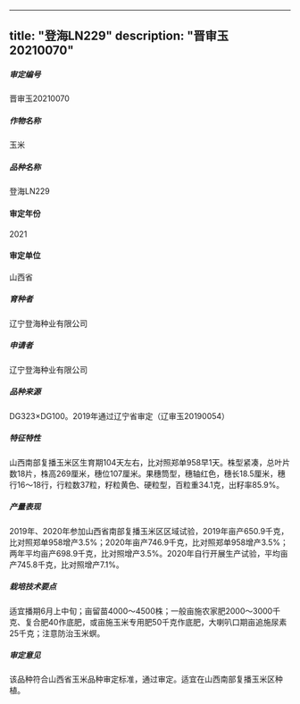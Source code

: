 
---
title: "登海LN229"
description: "晋审玉20210070"
---
##### 审定编号 
晋审玉20210070

##### 作物名称
玉米

##### 品种名称
登海LN229

#### 审定年份
2021	

#### 审定单位
山西省

##### 育种者
辽宁登海种业有限公司

##### 申请者
辽宁登海种业有限公司

##### 品种来源
DG323×DG100。2019年通过辽宁省审定（辽审玉20190054）

##### 特征特性
山西南部复播玉米区生育期104天左右，比对照郑单958早1天。株型紧凑，总叶片数18片，株高269厘米，穗位107厘米。果穗筒型，穗轴红色，穗长18.5厘米，穗行16～18行，行粒数37粒，籽粒黄色、硬粒型，百粒重34.1克，出籽率85.9%。

##### 产量表现
2019年、2020年参加山西省南部复播玉米区区域试验，2019年亩产650.9千克，比对照郑单958增产3.5%；2020年亩产746.9千克，比对照郑单958增产3.5%；两年平均亩产698.9千克，比对照增产3.5%。2020年自行开展生产试验，平均亩产745.8千克，比对照增产7.1%。

##### 栽培技术要点
适宜播期6月上中旬；亩留苗4000～4500株；一般亩施农家肥2000～3000千克、复合肥40作底肥，或亩施玉米专用肥50千克作底肥，大喇叭口期亩追施尿素25千克；注意防治玉米螟。

##### 审定意见
该品种符合山西省玉米品种审定标准，通过审定。适宜在山西南部复播玉米区种植。


